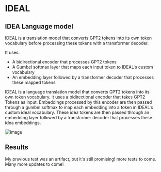# IDEAL
## IDEA Language model

IDEAL is a translation model that converts GPT2 tokens into its own token vocabulary before processing these tokens with a transformer decoder. 

It uses:

- A bidirectional encoder that processes GPT2 tokens
- A Gumbel softmax layer that maps each input token to IDEAL's custom vocabulary
- An embedding layer followed by a transformer decoder that processes these mapped tokens

IDEAL is a language translation model that converts GPT2 tokens into its own token vocabulary. It uses a bidirectional encoder that takes GPT2 Tokens as input. Embeddings processed by this encoder are then passed through a gumbel softmax to map each embedding into a token in IDEAL's custom ideal vocabulary. These idea tokens are then passed through an embedding layer followed by a transformer decoder that processes these idea embeddings.

![image](https://github.com/user-attachments/assets/f744ab9d-8899-48fc-b1c9-60ab1ea32b84)


## Results
My previous test was an artifact, but it's still promising! more tests to come.
Many more updates to come!
